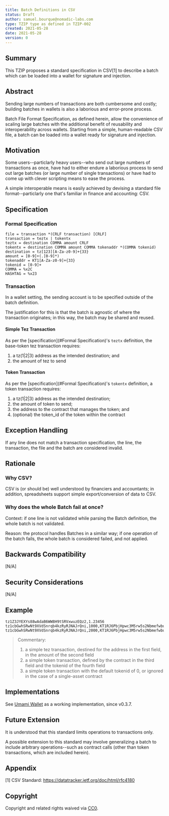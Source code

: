 ```yaml
---
title: Batch Definitions in CSV
status: Draft
author: samuel.bourque@nomadic-labs.com
type: TZIP type as defined in TZIP-002
created: 2021-05-28
date: 2021-05-28
version: 0
---
```



## Summary

This TZIP proposes a standard specification in CSV[1] to describe a batch which can be loaded into a wallet for signature and injection.

## Abstract

Sending large numbers of transactions are both cumbersome and costly; building batches in wallets is also a laborious and error-prone process.

Batch File Format Specification, as defined herein, allow the convenience of scaling large batches with the additional benefit of reusability and interoperability across wallets. Starting from a simple, human-readable CSV file, a batch can be loaded into a wallet ready for signature and injection.

## Motivation

Some users--particlarly heavy users--who send out large numbers of transactions as once, have had to either endure a laborious process to send out large batches (or large number of single transactions) or have had to come up with clever scripting means to ease the process.

A simple interoperable means is easily achieved by devising a standard file format--particlarly one that's familiar in finance and accounting: CSV.

## Specification

### Formal Specification

```
file = transaction *(CRLF transaction) [CRLF]
transaction = teztx | tokentx
teztx = destination COMMA amount CRLF
tokentx = destination COMMA amount COMMA tokenaddr *(COMMA tokenid)
destination = tz[123][A-Za-z0-9]+{33}
amount = [0-9]+(.[0-9]*)
tokenaddr = KT1[A-Za-z0-9]+{33}
tokenid = [0-9]+
COMMA = %x2C
HASHTAG = %x23
```

### Transaction

In a wallet setting, the sending account is to be specified outside of the batch definition.

The justification for this is that the batch is agnostic of where the transaction originates; in this way, the batch may be shared and reused.

#### Simple Tez Transaction

As per the [specification](#Formal Specification)'s `teztx` definition, the base-token tez transaction requires:
1. a tz(1|2|3) address as the intended destination; and
1. the amount of tez to send

#### Token Transaction

As per the [specification](#Formal Specification)'s `tokentx` definition, a token transaction requires:
1. a tz(1|2|3) address as the intended destination;
1. the amount of token to send;
1. the address to the contract that manages the token; and
1. (optional) the token_id of the token within the contract

## Exception Handling

If any line does not match a transaction specification, the line, the transaction, the file and the batch are considered invalid.

## Rationale

### Why CSV?

CSV is (or should be) well understood by financiers and accountants; in addition, spreadsheets support simple export/conversion of data to CSV.

### Why does the whole Batch fail at once?

Context: if one line is not validated while parsing the Batch definition, the whole batch is not validated.

Reason: the protocol handles Batches in a similar way; if one operation of the batch fails, the whole batch is considered failed, and not applied.

## Backwards Compatibility

[N/A]

## Security Considerations

[N/A]

## Example

```
tz1Z3JYEXYs88wAdaB6WW8H9tSRVxwuzEQz2,1.23456
tz1cbGwhSRwNt9XVdSnrqb4kzRyRJNAJrQni,1000,KT1RJ6PbjHpwc3M5rw5s2Nbmefwbuwbdxton,2
tz1cbGwhSRwNt9XVdSnrqb4kzRyRJNAJrQni,2000,KT1RJ6PbjHpwc3M5rw5s2Nbmefwbuwbdxton
```

> Commentary: 
>   1. a simple tez transaction, destined for the address in the first field, in the amount of the second field
>   2. a simple token transaction, defined by the contract in the third field and the tokenid of the fourth field
>   3. a simple token transaction with the default tokenid of 0, or ignored in the case of a single-asset contract

## Implementations

See [Umami Wallet](https://gitlab.com/nomadic-labs/umami-wallet/umami) as a working implementation, since v0.3.7.

## Future Extension

It is understood that this standard limits operations to transactions only.

A possible extension to this standard may involve generalizing a batch to include arbitrary operations--such as contract calls (other than token transactions, which are included herein).

## Appendix

[1] CSV Standard: https://datatracker.ietf.org/doc/html/rfc4180

## Copyright

Copyright and related rights waived via
[CC0](https://creativecommons.org/publicdomain/zero/1.0/).
